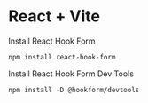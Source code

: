 # React + Vite

Install React Hook Form
```
npm install react-hook-form
```

Install React Hook Form Dev Tools
```
npm install -D @hookform/devtools
```

